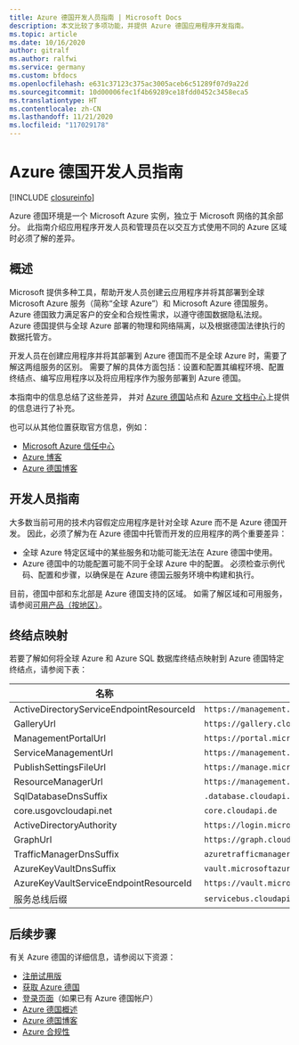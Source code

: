 ```yaml
---
title: Azure 德国开发人员指南 | Microsoft Docs
description: 本文比较了多项功能，并提供 Azure 德国应用程序开发指南。
ms.topic: article
ms.date: 10/16/2020
author: gitralf
ms.author: ralfwi
ms.service: germany
ms.custom: bfdocs
ms.openlocfilehash: e631c37123c375ac3005aceb6c51289f07d9a22d
ms.sourcegitcommit: 10d00006fec1f4b69289ce18fdd0452c3458eca5
ms.translationtype: HT
ms.contentlocale: zh-CN
ms.lasthandoff: 11/21/2020
ms.locfileid: "117029178"
---
```

# <a name="azure-germany-developer-guide"></a>Azure 德国开发人员指南

[!INCLUDE [closureinfo](../../includes/germany-closure-info.md)]

Azure 德国环境是一个 Microsoft Azure 实例，独立于 Microsoft 网络的其余部分。 此指南介绍应用程序开发人员和管理员在以交互方式使用不同的 Azure 区域时必须了解的差异。

## <a name="overview"></a>概述
Microsoft 提供多种工具，帮助开发人员创建云应用程序并将其部署到全球 Microsoft Azure 服务（简称“全球 Azure”）和 Microsoft Azure 德国服务。 Azure 德国致力满足客户的安全和合规性需求，以遵守德国数据隐私法规。 Azure 德国提供与全球 Azure 部署的物理和网络隔离，以及根据德国法律执行的数据托管方。

开发人员在创建应用程序并将其部署到 Azure 德国而不是全球 Azure 时，需要了解这两组服务的区别。 需要了解的具体方面包括：设置和配置其编程环境、配置终结点、编写应用程序以及将应用程序作为服务部署到 Azure 德国。

本指南中的信息总结了这些差异， 并对 [Azure 德国](https://azure.microsoft.com/overview/clouds/germany/ "Azure 德国")站点和 [Azure 文档中心](https://azure.microsoft.com/documentation/)上提供的信息进行了补充。 

也可以从其他位置获取官方信息，例如：
* [Microsoft Azure 信任中心](https://azure.microsoft.com/support/trust-center/ "Microsoft Azure 信任中心") 
* [Azure 博客](https://azure.microsoft.com/blog/ "Azure 博客")
* [Azure 德国博客](/archive/blogs/azuregermany/ "Azure 德国博客")

## <a name="guidance-for-developers"></a>开发人员指南
大多数当前可用的技术内容假定应用程序是针对全球 Azure 而不是 Azure 德国开发。 因此，必须了解为在 Azure 德国中托管而开发的应用程序的两个重要差异：

* 全球 Azure 特定区域中的某些服务和功能可能无法在 Azure 德国中使用。
* Azure 德国中的功能配置可能不同于全球 Azure 中的配置。 必须检查示例代码、配置和步骤，以确保是在 Azure 德国云服务环境中构建和执行。

目前，德国中部和东北部是 Azure 德国支持的区域。 如需了解区域和可用服务，请参阅[可用产品（按地区）](https://azure.microsoft.com/regions/services)。


## <a name="endpoint-mapping"></a>终结点映射
若要了解如何将全球 Azure 和 Azure SQL 数据库终结点映射到 Azure 德国特定终结点，请参阅下表：

| 名称 | Azure 德国终结点 |
| --- | --- |
| ActiveDirectoryServiceEndpointResourceId | `https://management.core.cloudapi.de/` |
| GalleryUrl                               | `https://gallery.cloudapi.de/` |
| ManagementPortalUrl                      | `https://portal.microsoftazure.de/` |
| ServiceManagementUrl                     | `https://management.core.cloudapi.de/` |
| PublishSettingsFileUrl                   | `https://manage.microsoftazure.de/publishsettings/index` |
| ResourceManagerUrl                       | `https://management.microsoftazure.de/` |
| SqlDatabaseDnsSuffix                     | `.database.cloudapi.de` |
| core.usgovcloudapi.net                    | `core.cloudapi.de` |
| ActiveDirectoryAuthority                 | `https://login.microsoftonline.de/` |
| GraphUrl                                 | `https://graph.cloudapi.de/` |
| TrafficManagerDnsSuffix                  | `azuretrafficmanager.de` |
| AzureKeyVaultDnsSuffix                   | `vault.microsoftazure.de` |
| AzureKeyVaultServiceEndpointResourceId   | `https://vault.microsoftazure.de` |
| 服务总线后缀                       | `servicebus.cloudapi.de` |


## <a name="next-steps"></a>后续步骤
有关 Azure 德国的详细信息，请参阅以下资源：

* [注册试用版](https://azure.microsoft.com/free/germany/)
* [获取 Azure 德国](https://azure.microsoft.com/overview/clouds/germany/)
* [登录页面](https://portal.microsoftazure.de/)（如果已有 Azure 德国帐户）
* [Azure 德国概述](./germany-welcome.md)
* [Azure 德国博客](/archive/blogs/azuregermany/)
* [Azure 合规性](https://www.microsoft.com/en-us/trustcenter/compliance/complianceofferings)